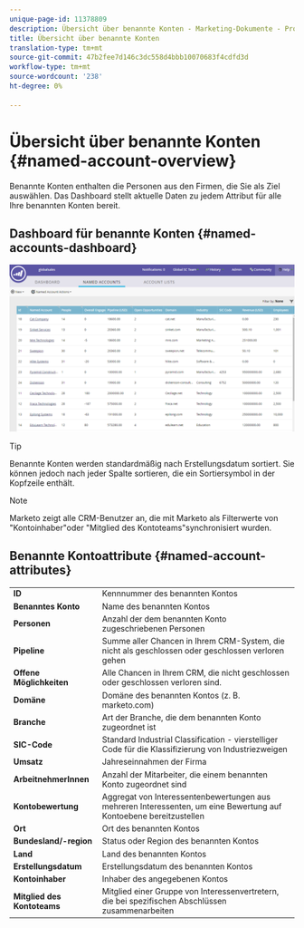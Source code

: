 ```yaml
---
unique-page-id: 11378809
description: Übersicht über benannte Konten - Marketing-Dokumente - Produktdokumentation
title: Übersicht über benannte Konten
translation-type: tm+mt
source-git-commit: 47b2fee7d146c3dc558d4bbb10070683f4cdfd3d
workflow-type: tm+mt
source-wordcount: '238'
ht-degree: 0%

---
```



# Übersicht über benannte Konten {#named-account-overview}

Benannte Konten enthalten die Personen aus den Firmen, die Sie als Ziel auswählen. Das Dashboard stellt aktuelle Daten zu jedem Attribut für alle Ihre benannten Konten bereit.

## Dashboard für benannte Konten {#named-accounts-dashboard}

![](assets/one.png)

>[!TIP]
>
>Benannte Konten werden standardmäßig nach Erstellungsdatum sortiert. Sie können jedoch nach jeder Spalte sortieren, die ein Sortiersymbol in der Kopfzeile enthält.

>[!NOTE]
>
>Marketo zeigt alle CRM-Benutzer an, die mit Marketo als Filterwerte von &quot;Kontoinhaber&quot;oder &quot;Mitglied des Kontoteams&quot;synchronisiert wurden.

## Benannte Kontoattribute {#named-account-attributes}

<table> 
 <tbody> 
  <tr> 
   <td><strong>ID</strong></td> 
   <td>Kennnummer des benannten Kontos</td> 
  </tr> 
  <tr> 
   <td><strong>Benanntes Konto</strong></td> 
   <td>Name des benannten Kontos</td> 
  </tr> 
  <tr> 
   <td><strong>Personen</strong></td> 
   <td>Anzahl der dem benannten Konto zugeschriebenen Personen</td> 
  </tr> 
  <tr> 
   <td><strong>Pipeline</strong></td> 
   <td>Summe aller Chancen in Ihrem CRM-System, die nicht als geschlossen oder geschlossen verloren gehen</td> 
  </tr> 
  <tr> 
   <td><strong>Offene Möglichkeiten</strong></td> 
   <td>Alle Chancen in Ihrem CRM, die nicht geschlossen oder geschlossen verloren sind.</td> 
  </tr> 
  <tr> 
   <td><strong>Domäne</strong></td> 
   <td>Domäne des benannten Kontos (z. B. marketo.com)</td> 
  </tr> 
  <tr> 
   <td><strong>Branche</strong></td> 
   <td>Art der Branche, die dem benannten Konto zugeordnet ist</td> 
  </tr> 
  <tr> 
   <td><strong>SIC-Code</strong></td> 
   <td><span><strong></strong>Standard  <strong></strong>Industrial  <strong></strong>Classification - vierstelliger Code für die Klassifizierung von Industriezweigen<br></span></td> 
  </tr> 
  <tr> 
   <td><strong>Umsatz</strong></td> 
   <td>Jahreseinnahmen der Firma</td> 
  </tr> 
  <tr> 
   <td><strong>ArbeitnehmerInnen</strong></td> 
   <td>Anzahl der Mitarbeiter, die einem benannten Konto zugeordnet sind</td> 
  </tr> 
  <tr> 
   <td colspan="1"><strong>Kontobewertung</strong></td> 
   <td colspan="1">Aggregat von Interessentenbewertungen aus mehreren Interessenten, um eine Bewertung auf Kontoebene bereitzustellen</td> 
  </tr> 
  <tr> 
   <td colspan="1"><strong>Ort</strong></td> 
   <td colspan="1">Ort des benannten Kontos</td> 
  </tr> 
  <tr> 
   <td colspan="1"><strong>Bundesland/-region</strong></td> 
   <td colspan="1">Status oder Region des benannten Kontos</td> 
  </tr> 
  <tr> 
   <td colspan="1"><strong>Land</strong></td> 
   <td colspan="1">Land des benannten Kontos</td> 
  </tr> 
  <tr> 
   <td colspan="1"><strong>Erstellungsdatum</strong></td> 
   <td colspan="1">Erstellungsdatum des benannten Kontos</td> 
  </tr> 
  <tr> 
   <td colspan="1"><strong>Kontoinhaber</strong></td> 
   <td colspan="1">Inhaber des angegebenen Kontos</td> 
  </tr> 
  <tr> 
   <td colspan="1"><strong>Mitglied des Kontoteams</strong></td> 
   <td colspan="1">Mitglied einer Gruppe von Interessenvertretern, die bei spezifischen Abschlüssen zusammenarbeiten</td> 
  </tr> 
 </tbody> 
</table>

